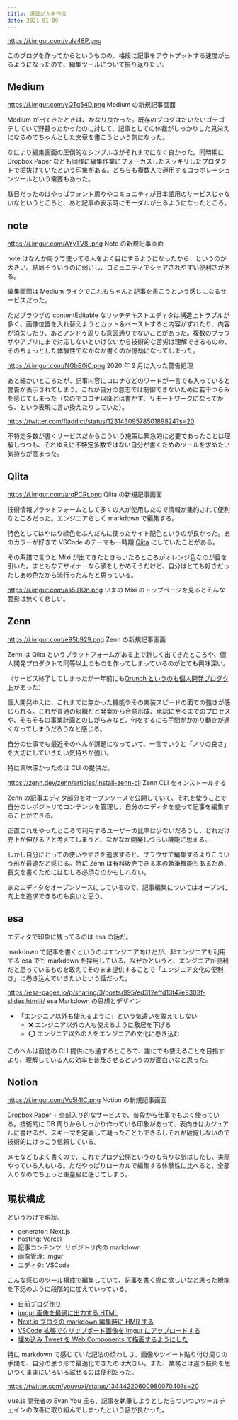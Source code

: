 ```yaml
---
title: 道具が人を作る
date: 2021-01-09
---
```


https://i.imgur.com/vula48P.png

このブログを作ってからというものの、格段に記事をアウトプットする速度が出るようになったので、編集ツールについて振り返りたい。

## Medium

https://i.imgur.com/yQTq54D.png
Medium の新規記事画面

Medium が出てきたときは、かなり良かった。既存のブログはだいたいゴテゴテしていて野暮ったかったのに対して、記事としての体裁がしっかりした見栄えになるのでちゃんとした文章を書こうという気になった。

なにより編集画面の圧倒的なシンプルさがそれまでになく良かった。同時期に Dropbox Paper なども同様に編集作業にフォーカスしたスッキリしたプロダクトで垢抜けていたという印象がある。どちらも複数人で運用するコラボレーションツールという需要もあった。

駄目だったのはやっぱフォント周りやコミュニティが日本語用のサービスじゃないなというところと、あと記事の表示時にモーダルが出るようになったところ。

## note

https://i.imgur.com/AYyTV8I.png
Note の新規記事画面

note はなんか周りで使ってる人をよく目にするようになったから、というのが大きい。結局そういうのに弱いし、コミュニティでシェアされやすい便利さがある。

編集画面は Medium ライクでこれもちゃんと記事を書こうという感じになるサービスだった。

ただブラウザの contentEditable なリッチテキストエディタは構造上トラブルが多く、画像位置を入れ替えようとカット＆ペーストすると内容がずれたり、内容が消失したり、あとアンドゥ周りも意図通りでないことがあった。複数のブラウザやアプリにまで対応しないといけないから技術的な苦労は理解できるものの、そのちょっとした体験性でなかなか書くのが億劫になってしまった。

https://i.imgur.com/NGbB0jC.png
2020 年 2 月に入った警告処理

あと細かいところだが、記事内容にコロナなどのワードが一言でも入っていると警告が表示されてしまう。これが自分の意志では制御できないために若干つらみを感じてしまった（なのでコロナ以降とは書かず、リモートワークになってから、という表現に言い換えたりしていた）。

https://twitter.com/fladdict/status/1231430957850189824?s=20

不特定多数が書くサービスだからこういう施策は緊急的に必要であったことは理解しつつも、それゆえに不特定多数ではない自分が書くためのツールを求めたい気持ちが高まった。

## Qiita

https://i.imgur.com/arqPCRt.png
Qiita の新規記事画面

技術情報プラットフォームとして多くの人が使用したので情報が集約されて便利なところだった。エンジニアらしく markdown で編集する。

特色としてはやはり緑色をふんだんに使ったサイト配色というのが良かった。あのカラーが好きで VSCode のテーマも一時期 [Qiita](https://marketplace.visualstudio.com/items?itemName=Increments.qiita) にしていたことがある。

その系譜で言うと Mixi が出てきたときもいたるところがオレンジ色なのが目を引いた。まともなデザイナーなら顔をしかめそうだけど、自分はとても好きだったしあの色だから流行ったんだと思っている。

https://i.imgur.com/as5J1On.png
いまの Mixi のトップページを見るとそんな面影は無くて悲しい。

## Zenn

https://i.imgur.com/e95b929.png
Zenn の新規記事画面

Zenn は Qiita というプラットフォームがある上で新しく出てきたところや、個人開発プロダクトで同等以上のものを作ってしまっているのがとても興味深い。

（サービス終了してしまったが一年前にも[Qrunch というのも個人開発プロダクト](https://qiita.com/terubooon/items/95a561d163d26bbfe274)があった）

個人開発ゆえに、これまでに無かった機能やその実装スピードの面での強さが感じられる。これが普通の組織だと発案から合意形成、承認に至るまでのプロセスや、そもそもの事業計画とのしがらみなど、何をするにも手間がかかり動きが遅くなってしまうだろうなと感じる。

自分の仕事でも最近そのへんが課題になっていて、一言でいうと「ノリの良さ」を大切にしていきたい気持ちが強い。

特に興味深かったのは CLI の提供だ。

https://zenn.dev/zenn/articles/install-zenn-cli
Zenn CLI をインストールする

Zenn の記事エディタ部分をオープンソースで公開していて、それを使うことで自分のレポジトリでコンテンツを管理し、自分のエディタを使って記事を編集することができる。

正直これをやったところで利用するユーザーの比率は少ないだろうし、どれだけ売上が伸びる？と考えてしまうと、なかなか開発しづらい機能に思える。

しかし自分にとっての使いやすさを追求すると、ブラウザで編集するよりこういう形が最速だと感じる。特に Zenn は有料販売できる本の執筆機能もあるため、長文を書くためにはむしろ必須なのかもしれない。

またエディタをオープンソースにしているので、記事編集についてはオープンに向上を追求できるのも良いと思う。

## esa

エディタで印象に残ってるのは esa の話だ。

markdown で記事を書くというのはエンジニア向けだが、非エンジニアも利用する esa でも markdown を採用している。なぜかというと、エンジニアが便利だと思っているものを敢えてそのまま提供することで「エンジニア文化の便利さ」に巻き込んでいきたいという話だった。

https://esa-pages.io/p/sharing/3/posts/995/ed312effd13f47e9303f-slides.html#/
esa Markdown の思想とデザイン

- 「エンジニア以外も使えるように」という気遣いを敢えてしない
  - ❌ エンジニア以外の人も使えるように敷居を下げる
  - ⭕ エンジニア以外の人をエンジニアの文化に巻き込む

このへんは前述の CLI 提供にも通ずるところで、誰にでも使えることを目指すより、理解している人の効率を普及させるというのが面白いなと思った。

## Notion

https://i.imgur.com/Vc5l4lC.png
Notion の新規記事画面

Dropbox Paper + 全部入り的なサービスで、普段から仕事でもよく使っている。技術的に DB 周りからしっかり作っている印象があって、表向きはカジュアルに書けるが、スキーマを定義して凝ったこともできるしそれが破綻しないので技術的にけっこう信頼している。

メモなどもよく書くので、これでブログ公開というのも有りな気はしたし、実際やっている人もいる。ただやっぱりローカルで編集する体験性に比べると、全部入りなのでちょっと重量級に感じてしまう。

## 現状構成

というわけで現状。

- generator: Next.js
- hosting: Vercel
- 記事コンテンツ: リポジトリ内の markdown
- 画像管理: Imgur
- エディタ: VSCode

こんな感じのツール構成で編集していて、記事を書く際に欲しいなと思った機能を下記のように段階的に加えていっている。

- [自前ブログ作り](/posts/2020-12-21-blog-building)
- [imgur 画像を最適に出力する HTML](/posts/2020-12-22-optimize-imgur)
- [Next.js ブログの markdown 編集時に HMR する](/posts/2020-12-31-hmr-on-markdown)
- [VSCode 拡張でクリップボード画像を Imgur にアップロードする](/posts/2021-01-03-clipboard-to-imgur)
- [埋め込み Tweet を Web Components で描画するようにした](/posts/2021-01-07-tweet-component)

特に markdown で感じていた記法の煩わしさ、画像やツイート貼り付け周りの手間を、自分の思う形で最適化できたのは大きい。また、業務とは違う技術を思いつくままにいろいろ試せるのは便利だった。

https://twitter.com/youyuxi/status/1344422060098007040?s=20

Vue.js 開発者の Evan You 氏も、記事を執筆しようとしたらついついツールチェインの改善に取り組んでしまったという話が良かった。
